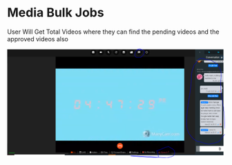 # Media Bulk Jobs

User Will Get Total Videos where they can find the pending videos and the approved videos also

![](../.gitbook/assets/image%20%28192%29.png)

